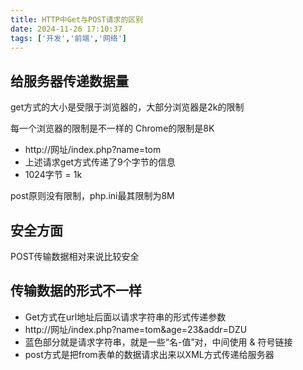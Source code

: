 ```yaml
---
title: HTTP中Get与POST请求的区别
date: 2024-11-26 17:10:37
tags: ['开发','前端','网络']
---
```

## 给服务器传递数据量
get方式的大小是受限于浏览器的，大部分浏览器是2k的限制

每一个浏览器的限制是不一样的 Chrome的限制是8K

- http://网址/index.php?name=tom
- 上述请求get方式传递了9个字节的信息
- 1024字节 = 1k

post原则没有限制，php.ini最其限制为8M

## 安全方面
POST传输数据相对来说比较安全

## 传输数据的形式不一样
- Get方式在url地址后面以请求字符串的形式传递参数
- http://网址/index.php?name=tom&age=23&addr=DZU
- 蓝色部分就是请求字符串，就是一些“名-值”对，中间使用 & 符号链接
- post方式是把from表单的数据请求出来以XML方式传递给服务器
